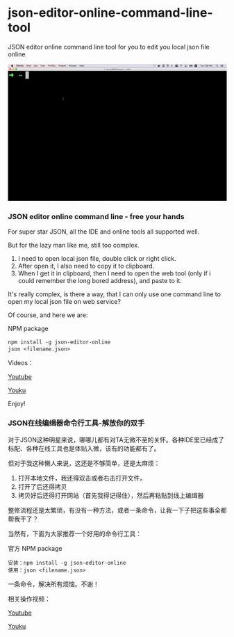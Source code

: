 # json-editor-online-command-line-tool
JSON editor online command line tool for you to edit you local json file online

![Gif JSON editor online](json-demo.gif)

### JSON editor online command line - free your hands

For super star JSON, all the IDE and online tools all supported well.

But for the lazy man like me, still too complex.

1. I need to open local json file, double click or right click.
2. After open it, I also need to copy it to clipboard.
3. When I get it in clipboard, then I need to open the web tool (only if i could remember the long bored address), and paste to it.

It's really complex, is there a way, that I can only use one command line to open my local json file on web service?

Of course, and here we are:
 
NPM package

```
npm install -g json-editor-online
json <filename.json>

```

Videos：

[Youtube](https://www.youtube.com/watch?v=QlXht9L9hEY) 

[Youku](http://v.youku.com/v_show/id_XMjk3MDc2MTcyOA==.html?spm=a2h3j.8428770.3416059.1)

Enjoy!

### JSON在线编缉器命令行工具-解放你的双手

对于JSON这种明星来说，哪哪儿都有对TA无微不至的关怀。各种IDE里已经成了标配、各种在线工具也是体贴入微，该有的功能都有了。

但对于我这种懒人来说，这还是不够简单，还是太麻烦：

1. 打开本地文件，我还得双击或者右击打开文件。
2. 打开了后还得拷贝
3. 拷贝好后还得打开网站（首先我得记得住），然后再粘贴到线上编缉器

整修流程还是太繁琐，有没有一种方法，或者一条命令，让我一下子把这些事全都帮我干了？

当然有，下面为大家推荐一个好用的命令行工具：

官方 NPM package

```
安装：npm install -g json-editor-online
使用：json <filename.json>
```

一条命令，解决所有烦恼。不谢！

相关操作视频：

[Youtube](https://www.youtube.com/watch?v=QlXht9L9hEY) 

[Youku](http://v.youku.com/v_show/id_XMjk3MDc2MTcyOA==.html?spm=a2h3j.8428770.3416059.1)



